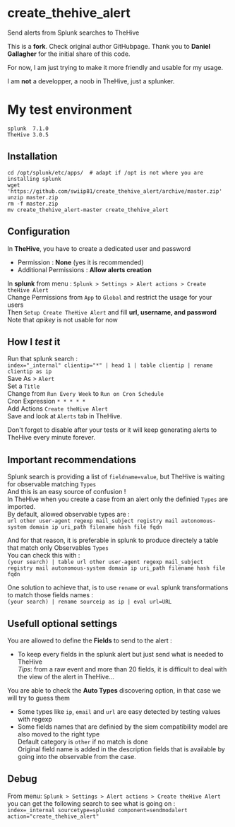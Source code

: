# create_thehive_alert
Send alerts from Splunk searches to TheHive


This is a **fork**. Check original author GitHubpage.
Thank you to **Daniel Gallagher** for the initial share of this code.

For now, I am just trying to make it more friendly and usable for my usage.

I am **not** a developper, a noob in TheHive, just a splunker.


# My test environment 
 ```
splunk  7.1.0
TheHive 3.0.5
 ```

## Installation
```
cd /opt/splunk/etc/apps/  # adapt if /opt is not where you are installing splunk
wget 'https://github.com/swiip81/create_thehive_alert/archive/master.zip'
unzip master.zip 
rm -f master.zip
mv create_thehive_alert-master create_thehive_alert
```
## Configuration  

In **TheHive**, you have to create a dedicated user and password  
 - Permission : **None**  (yes it is recommended)  
 - Additional Permissions : **Allow alerts creation**  

In **splunk** from menu : `Splunk > Settings > Alert actions > Create theHive Alert`  
Change Permissions from `App` to `Global` and restrict the usage for your users  
Then `Setup Create TheHive Alert` and fill **url, username, and password**  
Note that _apikey_ is not usable for now  
  
## How I _test_ it  

Run that splunk search :  
`index="_internal" clientip="*" | head 1 | table clientip | rename clientip as ip`  
Save As	> `Alert`  
Set a `Title`  
Change from `Run Every Week` to `Run on Cron Schedule`  
Cron Expression `* * * * *`  
Add Actions `Create theHive Alert`  
Save and look at `Alerts` tab in TheHive.  

Don't forget to disable after your tests or it will keep generating alerts to TheHive every minute forever.

## Important recommendations

Splunk search is providing a list of `fieldname=value`, but TheHive is waiting for observable matching `Types`  
And this is an easy source of confusion !  
In TheHive when you create a case from an alert only the definied `Types` are imported.  
By default, allowed observable types are :  
`url other user-agent regexp mail_subject registry mail autonomous-system domain ip uri_path filename hash file fqdn`  

And for that reason, it is preferable in splunk to produce directely a table that match only Observables `Types`  
You can check this with :  
`(your search) | table url other user-agent regexp mail_subject registry mail autonomous-system domain ip uri_path filename hash file fqdn`

One solution to achieve that, is to use `rename` or `eval` splunk transformations to match those fields names :  
`(your search) | rename sourceip as ip | eval url=URL`  

## Usefull optional settings

You are allowed to define the **Fields** to send to the alert :  
 - To keep every fields in the splunk alert but just send what is needed to TheHive  
_Tips_: from a raw event and more than 20 fields, it is difficult to deal with the view of the alert in TheHive...  
  
You are able to check the **Auto Types** discovering option, in that case we will try to guess them  
 - Some types like `ip`, `email` and `url` are easy detected by testing values with regexp  
 - Some fields names that are definied by the siem compatibility model are also moved to the right type  
Default category is `other` if no match is done  
Original field name is added in the description fields that is available by going into the observable from the case.  

## Debug

From menu:  `Splunk > Settings > Alert actions > Create theHive Alert`  
you can get the following search to see what is going on :  
`index=_internal sourcetype=splunkd component=sendmodalert action="create_thehive_alert"`  
